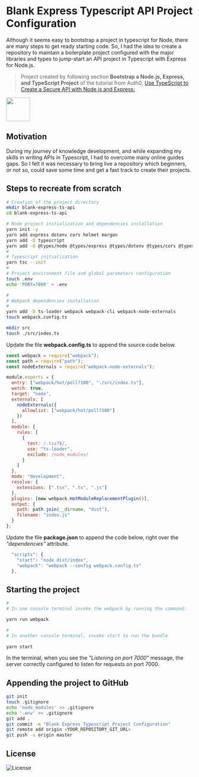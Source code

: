 # Blank Express Typescript API Project Configuration

Although it seems easy to bootstrap a project in typescript for Node, there are many steps to get ready starting code. So, I had the idea to create a repository to maintain a boilerplate project configured with the major libraries and types to jump-start an API project in Typescript with Express for Node.js.

> Project created by following section **Bootstrap a Node.js, Express, and TypeScript Project** of the tutorial from Auth0,
[Use TypeScript to Create a Secure API with Node.js and Express:](https://auth0.com/blog/use-typescript-to-create-a-secure-api-with-nodejs-and-express-getting-started/#Bootstrap-a-Node-js--Express--and-TypeScript-Project)
<img src="../media/assets/logos/auth0-logo-fordarkbg.svg" width="64" height="64">

## Motivation

During my journey of knowledge development, and while expanding my skills in writing APIs in Typescript, I had to overcome many online guides gaps. So I felt it was necessary to bring live a repository which beginners, or not so, could save some time and get a fast track to create their projects.

## Steps to recreate from scratch

```bash
# Creation of the project directory
mkdir blank-express-ts-api
cd blank-express-ts-api

# Node project initialization and dependencies installation
yarn init -y
yarn add express dotenv cors helmet morgan
yarn add -D typescript
yarn add -D @types/node @types/express @types/dotenv @types/cors @types/helmet
#
# Typescript initialization
yarn tsc --init
#
# Project environment file and global parameters configuration
touch .env
echo 'PORT=7000' > .env

#
# Webpack dependencies installation
#
yarn add -D ts-loader webpack webpack-cli webpack-node-externals
touch webpack.config.ts

mkdir src
touch ./src/index.ts
```

Update the file **webpack.config.ts** to append the source code below.

```javascript
const webpack = require("webpack");
const path = require("path");
const nodeExternals = require("webpack-node-externals");

module.exports = {
  entry: ["webpack/hot/poll?100", "./src/index.ts"],
  watch: true,
  target: "node",
  externals: [
    nodeExternals({
      allowlist: ["webpack/hot/poll?100"]
    })
  ],
  module: {
    rules: [
      {
        test: /.tsx?$/,
        use: "ts-loader",
        exclude: /node_modules/
      }
    ]
  },
  mode: "development",
  resolve: {
    extensions: [".tsx", ".ts", ".js"]
  },
  plugins: [new webpack.HotModuleReplacementPlugin()],
  output: {
    path: path.join(__dirname, "dist"),
    filename: "index.js"
  }
};
```

Update the file **package.json** to append the code below, right over the *"dependencies"* attribute.

```javascript
  "scripts": {
    "start": "node dist/index",
    "webpack": "webpack --config webpack.config.ts"
  },
```

## Starting the project

```bash
#
# In one console terminal invoke the webpack by running the command:

yarn run webpack

#
# In another console terminal, invoke start to run the bundle
 
yarn start
```

In the terminal, when you see the *"Listening on port 7000"* message, the server correctly configured to listen for requests on port 7000.

## Appending the project to GitHub

```bash
git init
touch .gitignore
echo 'node_modules' >> .gitignore
echo '.env' >> .gitignore
git add .
git commit -m "Blank Express Typescript Project Configuration"
git remote add origin <YOUR_REPOSITORY_GIT_URL>
git push -u origin master

```

## License

![License](https://img.shields.io/github/license/mbellezo/blank-express-ts-api?style=flat-square)
